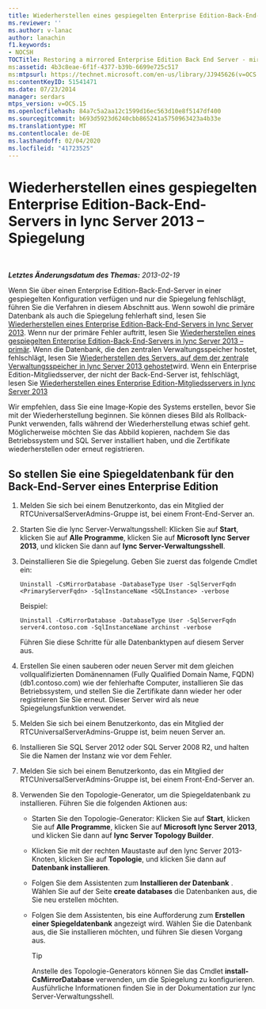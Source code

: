 ```yaml
---
title: Wiederherstellen eines gespiegelten Enterprise Edition-Back-End-Servers – Spiegelung
ms.reviewer: ''
ms.author: v-lanac
author: lanachin
f1.keywords:
- NOCSH
TOCTitle: Restoring a mirrored Enterprise Edition Back End Server - mirror
ms:assetid: 4b3c8eae-6f1f-4377-b39b-6699e725c517
ms:mtpsurl: https://technet.microsoft.com/en-us/library/JJ945626(v=OCS.15)
ms:contentKeyID: 51541471
ms.date: 07/23/2014
manager: serdars
mtps_version: v=OCS.15
ms.openlocfilehash: 84a7c5a2aa12c1599d16ec563d10e8f5147df400
ms.sourcegitcommit: b693d5923d6240cbb865241a5750963423a4b33e
ms.translationtype: MT
ms.contentlocale: de-DE
ms.lasthandoff: 02/04/2020
ms.locfileid: "41723525"
---
```

<div data-xmlns="http://www.w3.org/1999/xhtml">

<div class="topic" data-xmlns="http://www.w3.org/1999/xhtml" data-msxsl="urn:schemas-microsoft-com:xslt" data-cs="http://msdn.microsoft.com/en-us/">

<div data-asp="http://msdn2.microsoft.com/asp">

# <a name="restoring-a-mirrored-enterprise-edition-back-end-server-in-lync-server-2013---mirror"></a>Wiederherstellen eines gespiegelten Enterprise Edition-Back-End-Servers in lync Server 2013 – Spiegelung

</div>

<div id="mainSection">

<div id="mainBody">

<span> </span>

_**Letztes Änderungsdatum des Themas:** 2013-02-19_

Wenn Sie über einen Enterprise Edition-Back-End-Server in einer gespiegelten Konfiguration verfügen und nur die Spiegelung fehlschlägt, führen Sie die Verfahren in diesem Abschnitt aus. Wenn sowohl die primäre Datenbank als auch die Spiegelung fehlerhaft sind, lesen Sie [Wiederherstellen eines Enterprise Edition-Back-End-Servers in lync Server 2013](lync-server-2013-restoring-an-enterprise-edition-back-end-server.md). Wenn nur der primäre Fehler auftritt, lesen Sie [Wiederherstellen eines gespiegelten Enterprise Edition-Back-End-Servers in lync Server 2013 – primär](lync-server-2013-restoring-a-mirrored-enterprise-edition-back-end-server-primary.md). Wenn die Datenbank, die den zentralen Verwaltungsspeicher hostet, fehlschlägt, lesen Sie [Wiederherstellen des Servers, auf dem der zentrale Verwaltungsspeicher in lync Server 2013 gehostet](lync-server-2013-restoring-the-server-hosting-the-central-management-store.md)wird. Wenn ein Enterprise Edition-Mitgliedsserver, der nicht der Back-End-Server ist, fehlschlägt, lesen Sie [Wiederherstellen eines Enterprise Edition-Mitgliedsservers in lync Server 2013](lync-server-2013-restoring-an-enterprise-edition-member-server.md)

Wir empfehlen, dass Sie eine Image-Kopie des Systems erstellen, bevor Sie mit der Wiederherstellung beginnen. Sie können dieses Bild als Rollback-Punkt verwenden, falls während der Wiederherstellung etwas schief geht. Möglicherweise möchten Sie das Abbild kopieren, nachdem Sie das Betriebssystem und SQL Server installiert haben, und die Zertifikate wiederherstellen oder erneut registrieren.

<div>

## <a name="to-restore-an-enterprise-edition-back-end-server-mirror-database"></a>So stellen Sie eine Spiegeldatenbank für den Back-End-Server eines Enterprise Edition

1.  Melden Sie sich bei einem Benutzerkonto, das ein Mitglied der RTCUniversalServerAdmins-Gruppe ist, bei einem Front-End-Server an.

2.  Starten Sie die lync Server-Verwaltungsshell: Klicken Sie auf **Start**, klicken Sie auf **Alle Programme**, klicken Sie auf **Microsoft lync Server 2013**, und klicken Sie dann auf **lync Server-Verwaltungsshell**.

3.  Deinstallieren Sie die Spiegelung. Geben Sie zuerst das folgende Cmdlet ein:
    
        Uninstall -CsMirrorDatabase -DatabaseType User -SqlServerFqdn <PrimaryServerFqdn> -SqlInstanceName <SQLInstance> -verbose
    
    Beispiel:
    
        Uninstall -CsMirrorDatabase -DatabaseType User -SqlServerFqdn server4.contoso.com -SqlInstanceName archinst -verbose
    
    Führen Sie diese Schritte für alle Datenbanktypen auf diesem Server aus.

4.  Erstellen Sie einen sauberen oder neuen Server mit dem gleichen vollqualifizierten Domänennamen (Fully Qualified Domain Name, FQDN) (db1.contoso.com) wie der fehlerhafte Computer, installieren Sie das Betriebssystem, und stellen Sie die Zertifikate dann wieder her oder registrieren Sie Sie erneut. Dieser Server wird als neue Spiegelungsfunktion verwendet.

5.  Melden Sie sich bei einem Benutzerkonto, das ein Mitglied der RTCUniversalServerAdmins-Gruppe ist, beim neuen Server an.

6.  Installieren Sie SQL Server 2012 oder SQL Server 2008 R2, und halten Sie die Namen der Instanz wie vor dem Fehler.

7.  Melden Sie sich bei einem Benutzerkonto, das ein Mitglied der RTCUniversalServerAdmins-Gruppe ist, bei einem Front-End-Server an.

8.  Verwenden Sie den Topologie-Generator, um die Spiegeldatenbank zu installieren. Führen Sie die folgenden Aktionen aus:
    
      - Starten Sie den Topologie-Generator: Klicken Sie auf **Start**, klicken Sie auf **Alle Programme**, klicken Sie auf **Microsoft lync Server 2013**, und klicken Sie dann auf **lync Server Topology Builder**.
    
      - Klicken Sie mit der rechten Maustaste auf den lync Server 2013-Knoten, klicken Sie auf **Topologie**, und klicken Sie dann auf **Datenbank installieren**.
    
      - Folgen Sie dem Assistenten zum **Installieren der Datenbank** . Wählen Sie auf der Seite **create databases** die Datenbanken aus, die Sie neu erstellen möchten.
    
      - Folgen Sie dem Assistenten, bis eine Aufforderung zum **Erstellen einer Spiegeldatenbank** angezeigt wird. Wählen Sie die Datenbank aus, die Sie installieren möchten, und führen Sie diesen Vorgang aus.
        
        <div>
        

        > [!TIP]
        > Anstelle des Topologie-Generators können Sie das Cmdlet <STRONG>install-CsMirrorDatabase</STRONG> verwenden, um die Spiegelung zu konfigurieren. Ausführliche Informationen finden Sie in der Dokumentation zur lync Server-Verwaltungsshell.

        
        </div>

</div>

</div>

<span> </span>

</div>

</div>

</div>

